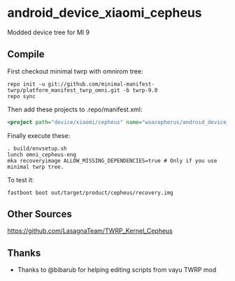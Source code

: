 # android_device_xiaomi_cepheus
Modded device tree for MI 9

## Compile

First checkout minimal twrp with omnirom tree:

```
repo init -u git://github.com/minimal-manifest-twrp/platform_manifest_twrp_omni.git -b twrp-9.0
repo sync
```

Then add these projects to .repo/manifest.xml:

```xml
<project path="device/xiaomi/cepheus" name="woacepherus/android_device_xiaomi_cepheus" remote="github" revision="android-9.0" />
```

Finally execute these:

```
. build/envsetup.sh
lunch omni_cepheus-eng
mka recoveryimage ALLOW_MISSING_DEPENDENCIES=true # Only if you use minimal twrp tree.
```

To test it:

```
fastboot boot out/target/product/cepheus/recovery.img
```

## Other Sources

https://github.com/LasagnaTeam/TWRP_Kernel_Cepheus

## Thanks

- Thanks to @bibarub for helping editing scripts from vayu TWRP mod
